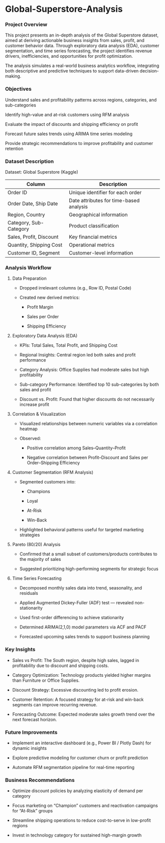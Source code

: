 # Global-Superstore-Analysis
### Project Overview

This project presents an in-depth analysis of the Global Superstore dataset, aimed at deriving actionable business insights from sales, profit, and customer behavior data.
Through exploratory data analysis (EDA), customer segmentation, and time series forecasting, the project identifies revenue drivers, inefficiencies, and opportunities for profit optimization.

The analysis simulates a real-world business analytics workflow, integrating both descriptive and predictive techniques to support data-driven decision-making.


### Objectives

Understand sales and profitability patterns across regions, categories, and sub-categories

Identify high-value and at-risk customers using RFM analysis

Evaluate the impact of discounts and shipping efficiency on profit

Forecast future sales trends using ARIMA time series modeling

Provide strategic recommendations to improve profitability and customer retention


### Dataset Description

Dataset: Global Superstore (Kaggle)

| Column                  | Description                             |
| ----------------------- | --------------------------------------- |
| Order ID                | Unique identifier for each order        |
| Order Date, Ship Date   | Date attributes for time-based analysis |
| Region, Country         | Geographical information                |
| Category, Sub-Category  | Product classification                  |
| Sales, Profit, Discount | Key financial metrics                   |
| Quantity, Shipping Cost | Operational metrics                     |
| Customer ID, Segment    | Customer-level information              |


### Analysis Workflow

1. Data Preparation
    - Dropped irrelevant columns (e.g., Row ID, Postal Code)

    - Created new derived metrics:

        - Profit Margin

        - Sales per Order

        - Shipping Efficiency

2. Exploratory Data Analysis (EDA)

    - KPIs: Total Sales, Total Profit, and Shipping Cost

    - Regional Insights: Central region led both sales and profit performance

    - Category Analysis: Office Supplies had moderate sales but high profitability

    - Sub-category Performance: Identified top 10 sub-categories by both sales and profit

    - Discount vs. Profit: Found that higher discounts do not necessarily increase profit

3. Correlation & Visualization

    - Visualized relationships between numeric variables via a correlation heatmap

    - Observed:

        - Positive correlation among Sales–Quantity–Profit

        - Negative correlation between Profit–Discount and Sales per Order–Shipping Efficiency

4. Customer Segmentation (RFM Analysis)

    - Segmented customers into:

        - Champions

        - Loyal

        - At-Risk

        - Win-Back

    - Highlighted behavioral patterns useful for targeted marketing strategies

5. Pareto (80/20) Analysis

    - Confirmed that a small subset of customers/products contributes to the majority of sales

    - Suggested prioritizing high-performing segments for strategic focus

6. Time Series Forecasting

    - Decomposed monthly sales data into trend, seasonality, and residuals

    - Applied Augmented Dickey-Fuller (ADF) test — revealed non-stationarity

    - Used first-order differencing to achieve stationarity

    - Determined ARIMA(2,1,0) model parameters via ACF and PACF

    - Forecasted upcoming sales trends to support business planning

### Key Insights

- Sales vs Profit: The South region, despite high sales, lagged in profitability due to discount and shipping costs.

- Category Optimization: Technology products yielded higher margins than Furniture or Office Supplies.

- Discount Strategy: Excessive discounting led to profit erosion.

- Customer Retention: A focused strategy for at-risk and win-back segments can improve recurring revenue.

- Forecasting Outcome: Expected moderate sales growth trend over the next forecast horizon.



### Future Improvements

- Implement an interactive dashboard (e.g., Power BI / Plotly Dash) for dynamic insights

- Explore predictive modeling for customer churn or profit prediction

- Automate RFM segmentation pipeline for real-time reporting



### Business Recommendations

- Optimize discount policies by analyzing elasticity of demand per category

- Focus marketing on “Champion” customers and reactivation campaigns for “At-Risk” groups

- Streamline shipping operations to reduce cost-to-serve in low-profit regions

- Invest in technology category for sustained high-margin growth






